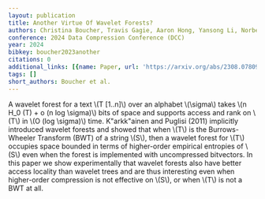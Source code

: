 ```yaml
---
layout: publication
title: Another Virtue Of Wavelet Forests?
authors: Christina Boucher, Travis Gagie, Aaron Hong, Yansong Li, Norbert Zeh
conference: 2024 Data Compression Conference (DCC)
year: 2024
bibkey: boucher2023another
citations: 0
additional_links: [{name: Paper, url: 'https://arxiv.org/abs/2308.07809'}]
tags: []
short_authors: Boucher et al.
---
```

A wavelet forest for a text \\(T [1..n]\\) over an alphabet \\(\sigma\\) takes \\(n H_0
(T) + o (n log \sigma)\\) bits of space and supports access and rank on \\(T\\) in
\\(O (log \sigma)\\) time. K\"arkk\"ainen and Puglisi (2011) implicitly introduced
wavelet forests and showed that when \\(T\\) is the Burrows-Wheeler Transform (BWT)
of a string \\(S\\), then a wavelet forest for \\(T\\) occupies space bounded in terms
of higher-order empirical entropies of \\(S\\) even when the forest is implemented
with uncompressed bitvectors. In this paper we show experimentally that wavelet
forests also have better access locality than wavelet trees and are thus
interesting even when higher-order compression is not effective on \\(S\\), or when
\\(T\\) is not a BWT at all.